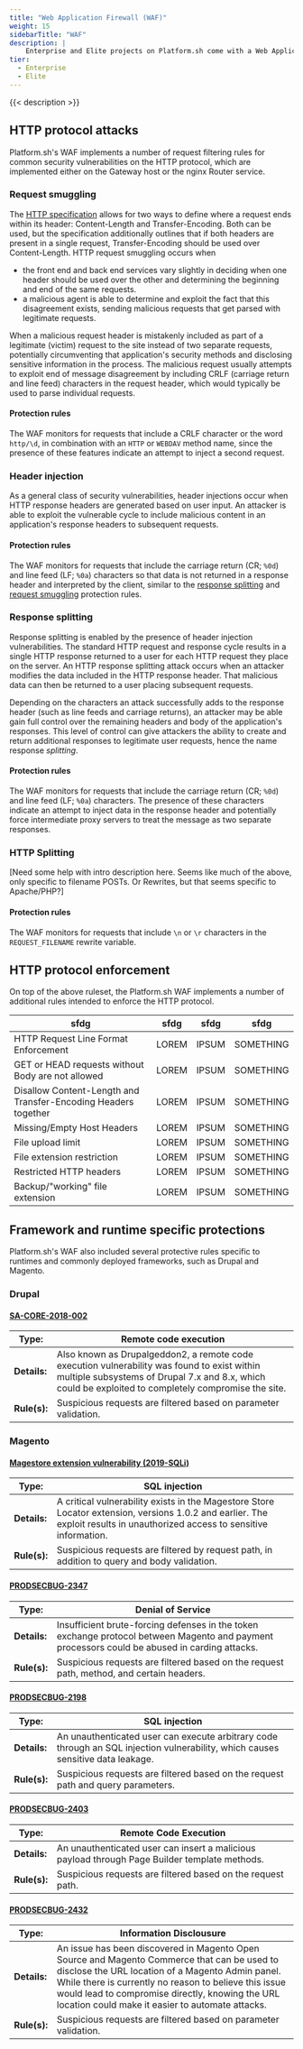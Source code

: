 ```yaml
---
title: "Web Application Firewall (WAF)"
weight: 15
sidebarTitle: "WAF"
description: |
    Enterprise and Elite projects on Platform.sh come with a Web Application Firewall (WAF) at no additional cost, which monitors requests to your application and blocks suspicious requests according to our ruleset. WAFs can be an important line of defense against well-known exploit vectors, and Platform.sh maintains an extensive ruleset for protecting gateway hosts against malicious requests, such as distrubuted denial of service (DDoS) attacks and other known vulnerabilities in specific languages and frameworks.
tier:
  - Enterprise
  - Elite
---
```


{{< description >}}

## HTTP protocol attacks

Platform.sh's WAF implements a number of request filtering rules for common security vulnerabilities on the HTTP protocol, which are implemented either on the Gateway host or the nginx Router service. 

### Request smuggling

The [HTTP specification](https://tools.ietf.org/html/rfc2616) allows for two ways to define where a request ends within its header: Content-Length and Transfer-Encoding. Both can be used, but the specification additionally outlines that if both headers are present in a single request, Transfer-Encoding should be used over Content-Length. HTTP request smuggling occurs when

- the front end and back end services vary slightly in deciding when one header should be used over the other and determining the beginning and end of the same requests.
- a malicious agent is able to determine and exploit the fact that this disagreement exists, sending malicious requests that get parsed with legitimate requests.

When a malicious request header is mistakenly included as part of a legitimate (victim) request to the site instead of two separate requests, potentially circumventing that application's security methods and disclosing sensitive information in the process. The malicious request usually attempts to exploit end of message disagreement by including CRLF (carriage return and line feed) characters in the request header, which would typically be used to parse individual requests. 

#### Protection rules

The WAF monitors for requests that include a CRLF character or the word `http/\d`, in combination with an `HTTP` or `WEBDAV` method name, since the presence of these features indicate an attempt to inject a second request.

### Header injection

As a general class of security vulnerabilities, header injections occur when HTTP response headers are generated based on user input. An attacker is able to exploit the vulnerable cycle to include malicious content in an application's response headers to subsequent requests.

#### Protection rules

The WAF monitors for requests that include the carriage return (CR; `%0d`) and line feed (LF; `%0a`) characters so that data is not returned in a response header and interpreted by the client, similar to the [response splitting](/security/waf.html#protection-rules-2) and [request smuggling](/security/waf.html#protection-rules) protection rules. 

### Response splitting

Response splitting is enabled by the presence of header injection vulnerabilities. The standard HTTP request and response cycle results in a single HTTP response returned to a user for each HTTP request they place on the server. An HTTP response splitting attack occurs when an attacker modifies the data included in the HTTP response header. That malicious data can then be returned to a user placing subsequent requests. 

Depending on the characters an attack successfully adds to the response header (such as line feeds and carriage returns), an attacker may be able gain full control over the remaining headers and body of the application's responses. This level of control can give attackers the ability to create and return additional responses to legitimate user requests, hence the name response *splitting*. 

#### Protection rules

The WAF monitors for requests that include the carriage return (CR; `%0d`) and line feed (LF; `%0a`) characters. The presence of these characters indicate an attempt to inject data in the response header and potentially force intermediate proxy servers to treat the message as two separate responses. 

### HTTP Splitting

[Need some help with intro description here. Seems like much of the above, only specific to filename POSTs. Or Rewrites, but that seems specific to Apache/PHP?]

#### Protection rules

The WAF monitors for requests that include `\n` or `\r` characters in the `REQUEST_FILENAME` rewrite variable.

## HTTP protocol enforcement

On top of the above ruleset, the Platform.sh WAF implements a number of additional rules intended to enforce the HTTP protocol. 

| sfdg |  sfdg | sfdg  | sfdg  |
|------|------|------|------|
|   HTTP Request Line Format Enforcement   | LOREM | IPSUM | SOMETHING |
|   GET or HEAD requests without Body are not allowed   | LOREM | IPSUM | SOMETHING |
|   Disallow Content-Length and Transfer-Encoding Headers together   | LOREM | IPSUM | SOMETHING |
|   Missing/Empty Host Headers  | LOREM | IPSUM | SOMETHING |
|   File upload limit  | LOREM | IPSUM | SOMETHING |
|   File extension restriction   | LOREM | IPSUM | SOMETHING |
|   Restricted HTTP headers   | LOREM | IPSUM | SOMETHING |
|   Backup/"working" file extension   | LOREM | IPSUM | SOMETHING |


## Framework and runtime specific protections

Platform.sh's WAF also included several protective rules specific to runtimes and commonly deployed frameworks, such as Drupal and Magento.

### Drupal

#### [SA-CORE-2018-002](https://www.drupal.org/sa-core-2018-002)

| Type:  | Remote code execution   |
|-----|-----|
| **Details:** |    Also known as Drupalgeddon2, a remote code execution vulnerability was found to exist within multiple subsystems of Drupal 7.x and 8.x, which could be exploited to completely compromise the site.   |
| **Rule(s):** | Suspicious requests are filtered based on parameter validation.  |

### Magento

#### [Magestore extension vulnerability (2019-SQLi)](https://magento.com/security/news/critical-vulnerability-magestore-store-locator-extension) 

| Type:  | SQL injection  |
|-----|-----|
| **Details:** | A critical vulnerability exists in the Magestore Store Locator extension, versions 1.0.2 and earlier. The exploit results in unauthorized access to sensitive information.   |
| **Rule(s):** | Suspicious requests are filtered by request path, in addition to query and body validation.  |

#### [PRODSECBUG-2347](https://magento.com/security/patches/magento-2.3.2-2.2.9-and-2.1.18-security-update-13)

| Type:  | Denial of Service  |
|-----|-----|
| **Details:** | Insufficient brute-forcing defenses in the token exchange protocol between Magento and payment processors could be abused in carding attacks.   |
| **Rule(s):** | Suspicious requests are filtered based on the request path, method, and certain headers. |

#### [PRODSECBUG-2198](https://magento.com/security/patches/magento-2.3.1-2.2.8-and-2.1.17-security-update)

| Type:  | SQL injection |
|-----|-----|
| **Details:** | An unauthenticated user can execute arbitrary code through an SQL injection vulnerability, which causes sensitive data leakage.   |
| **Rule(s):** | Suspicious requests are filtered based on the request path and query parameters. |

#### [PRODSECBUG-2403](https://magento.com/security/patches/magento-2.3.3-and-2.2.10-security-update)

| Type:  | Remote Code Execution |
|-----|-----|
| **Details:** | An unauthenticated user can insert a malicious payload through Page Builder template methods.  |
| **Rule(s):** | Suspicious requests are filtered based on the request path. |

#### [PRODSECBUG-2432](https://magento.com/security/security-update-potential-vulnerability-magento-admin-url-location)

| Type:  | Information Disclousure  |
|-----|-----|
| **Details:** | An issue has been discovered in Magento Open Source and Magento Commerce that can be used to disclose the URL location of a Magento Admin panel. While there is currently no reason to believe this issue would lead to compromise directly, knowing the URL location could make it easier to automate attacks. |
| **Rule(s):** | Suspicious requests are filtered based on parameter validation. |
